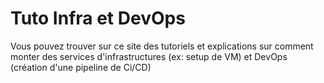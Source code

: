 # Tuto Infra et DevOps

Vous pouvez trouver sur ce site des tutoriels et explications sur comment monter des services d'infrastructures (ex: setup de VM) et DevOps (création d'une pipeline de Ci/CD) 